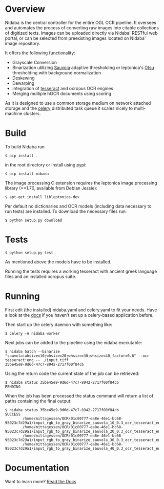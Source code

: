 Overview
========

Nidaba is the central controller for the entire OGL OCR pipeline. It oversees and
automates the process of converting raw images into citable collections of
digitized texts. Images can be uploaded directly via Nidaba' RESTful web portal,
or can be selected from preexisting images located on Nidaba' image repository.

It offers the following functionality:

* Grayscale Conversion
* Binarization utilizing
  [Sauvola](http://www.mediateam.oulu.fi/publications/pdf/24.p) adaptive
  thresholding or leptonica's
  [Otsu](http://www.leptonica.com/binarization.html) thresholding with
  background normalization
* Deskewing
* Dewarping
* Integration of [tesseract](http://code.google.com/p/tesseract-ocr/) and ocropus OCR
  engines
* Merging multiple hOCR documents using scoring

As it is designed to use a common storage medium on network attached storage
and the [celery](http://celeryproject.org) distributed task queue it scales
nicely to multi-machine clusters.

Build
=====

To build Nidaba run

```
$ pip install .
```

in the root directory or install using pypi:

```
$ pip install nibada
```

The image processing C extension requires the leptonica image processing
library (>=1.70, available from Debian Jessie):

```
$ apt-get install libleptonica-dev
```

Per default no dictionaries and OCR models (including data necessary to run
tests) are installed. To download the necessary files run:

```
$ python setup.py download
```

Tests
=====

```
$ python setup.py test
```

As mentioned above the models have to be installed.

Running the tests requires a working tesseract with ancient greek language
files and an installed ocropus suite.

Running
=======

First edit (the installed) nidaba.yaml and celery.yaml to fit your needs. Have
a look at the [docs](https:///nidaba.rtfd.org/) if you haven't set up a
celery-based application before.

Then start up the celery daemon with something like:

```
$ celery -A nidaba worker
```

Next jobs can be added to the pipeline using the nidaba executable:

```
$ nidaba batch --binarize "sauvola:whsize=10;whsize=20;whsize=30;whsize=40,factor=0.6" --ocr tesseract:eng -- ./input.tiff
35be45e9-9d6d-47c7-8942-2717f00f84cb
```

Using the return code the current state of the job can be retrieved:

```
$ nidaba status 35be45e9-9d6d-47c7-8942-2717f00f84cb
PENDING
```

When the job has been processed the status command will return a list of paths
containing the final output:

```
$ nidaba status 35be45e9-9d6d-47c7-8942-2717f00f84cb
SUCCESS
        /home/mittagessen/OCR/01c00777-ea8e-46e1-bc68-95023c7d29a1/input_rgb_to_gray_binarize_sauvola_10_0.3_ocr_tesseract_eng.tiff.hocr
        /home/mittagessen/OCR/01c00777-ea8e-46e1-bc68-95023c7d29a1/input_rgb_to_gray_binarize_sauvola_20_0.3_ocr_tesseract_eng.tiff.hocr
        /home/mittagessen/OCR/01c00777-ea8e-46e1-bc68-95023c7d29a1/input_rgb_to_gray_binarize_sauvola_30_0.3_ocr_tesseract_eng.tiff.hocr
        /home/mittagessen/OCR/01c00777-ea8e-46e1-bc68-95023c7d29a1/input_rgb_to_gray_binarize_sauvola_40_0.3_ocr_tesseract_eng.tiff.hocr
```


Documentation
=============

Want to learn more? [Read the Docs](https:///nidaba.readthedocs.org/)

